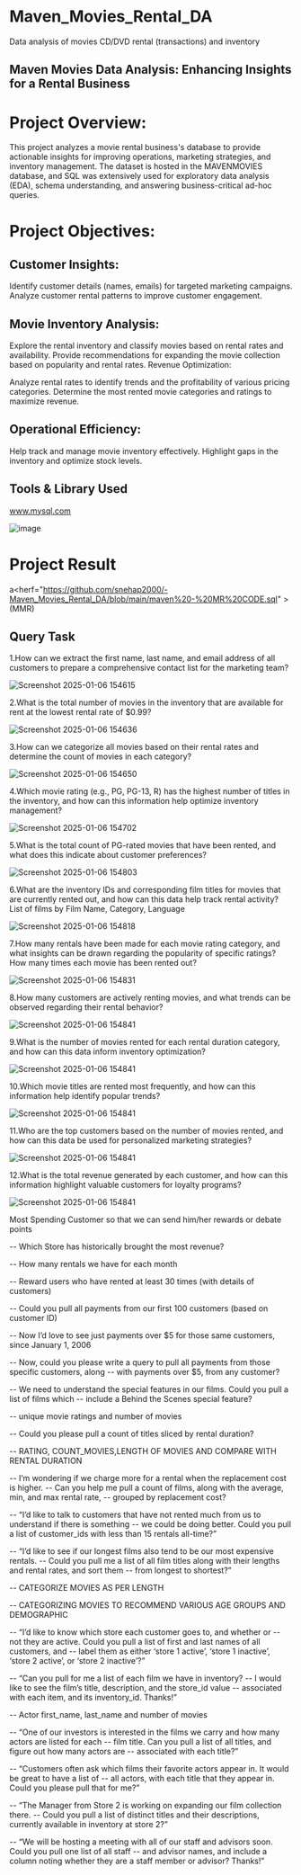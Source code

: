 # Maven_Movies_Rental_DA
Data analysis of movies CD/DVD rental (transactions) and inventory

## Maven Movies Data Analysis: Enhancing Insights for a Rental Business

# Project Overview:
This project analyzes a movie rental business's database to provide actionable insights for improving operations, marketing strategies, and inventory management. The dataset is hosted in the MAVENMOVIES database, and SQL was extensively used for exploratory data analysis (EDA), schema understanding, and answering business-critical ad-hoc queries.

# Project Objectives:

## Customer Insights:
Identify customer details (names, emails) for targeted marketing campaigns. Analyze customer rental patterns to improve customer engagement.

## Movie Inventory Analysis:
Explore the rental inventory and classify movies based on rental rates and availability. Provide recommendations for expanding the movie collection based on popularity and rental rates. Revenue Optimization:

Analyze rental rates to identify trends and the profitability of various pricing categories. Determine the most rented movie categories and ratings to maximize revenue.

## Operational Efficiency:
Help track and manage movie inventory effectively. Highlight gaps in the inventory and optimize stock levels.

## Tools & Library Used

www.mysql.com
 
![image](https://github.com/user-attachments/assets/eccd0ac1-e743-45df-b97b-0d244b74bf03)

# Project Result

a<herf="https://github.com/snehap2000/-Maven_Movies_Rental_DA/blob/main/maven%20-%20MR%20CODE.sql" >(MMR)

## Query Task

 1.How can we extract the first name, last name, and email address of all customers to prepare a comprehensive contact list for the marketing team?


![Screenshot 2025-01-06 154615](https://github.com/user-attachments/assets/47f8f4dd-9ae5-4848-b7a0-f8a0a5660a4c)


 2.What is the total number of movies in the inventory that are available for rent at the lowest rental rate of $0.99?


![Screenshot 2025-01-06 154636](https://github.com/user-attachments/assets/82f8b7fc-1713-4734-aac4-d50702f4c305)
 

 3.How can we categorize all movies based on their rental rates and determine the count of movies in each category?


 ![Screenshot 2025-01-06 154650](https://github.com/user-attachments/assets/de43791e-7380-49cb-a475-02558ccf3fd1)


 4.Which movie rating (e.g., PG, PG-13, R) has the highest number of titles in the inventory, and how can this information help optimize inventory management?


![Screenshot 2025-01-06 154702](https://github.com/user-attachments/assets/84054e7b-0068-41ad-8c92-3e31e13db886)


 5.What is the total count of PG-rated movies that have been rented, and what does this indicate about customer preferences?


![Screenshot 2025-01-06 154803](https://github.com/user-attachments/assets/9bf6074e-1c7c-40c0-b0d8-3901393a10a6)


 6.What are the inventory IDs and corresponding film titles for movies that are currently rented out, and how can this data help track rental activity? List of films by Film Name, Category, Language


 ![Screenshot 2025-01-06 154818](https://github.com/user-attachments/assets/8a019700-8dfa-4859-b4aa-eb85a1b6b037)


 7.How many rentals have been made for each movie rating category, and what insights can be drawn regarding the popularity of specific ratings?
How many times each movie has been rented out?


![Screenshot 2025-01-06 154831](https://github.com/user-attachments/assets/bf08bd60-841c-4f31-a51b-42ee4f672239)


 8.How many customers are actively renting movies, and what trends can be observed regarding their rental behavior?


![Screenshot 2025-01-06 154841](https://github.com/user-attachments/assets/8fa874b2-61b6-48bf-821d-5d7045b36cf4)
 

9.What is the number of movies rented for each rental duration category, and how can this data inform inventory optimization?


![Screenshot 2025-01-06 154841](https://github.com/user-attachments/assets/f43b2fc8-e2e9-49a0-9cfb-6820a2ef8fc7)


 10.Which movie titles are rented most frequently, and how can this information help identify popular trends?


![Screenshot 2025-01-06 154841](https://github.com/user-attachments/assets/af8071f2-26f5-4ddd-b69b-f11d67d91096)


 11.Who are the top customers based on the number of movies rented, and how can this data be used for personalized marketing strategies?


![Screenshot 2025-01-06 154841](https://github.com/user-attachments/assets/3a407862-b09c-4eca-bfd0-dc6be329739c)


12.What is the total revenue generated by each customer, and how can this information highlight valuable customers for loyalty programs?


![Screenshot 2025-01-06 154841](https://github.com/user-attachments/assets/e10d365b-0aad-47f8-bd3d-8fdd200e03ac)


Most Spending Customer so that we can send him/her rewards or debate points

-- Which Store has historically brought the most revenue?

-- How many rentals we have for each month

-- Reward users who have rented at least 30 times (with details of customers)

-- Could you pull all payments from our first 100 customers (based on customer ID)

-- Now I’d love to see just payments over $5 for those same customers, since January 1, 2006

-- Now, could you please write a query to pull all payments from those specific customers, along -- with payments over $5, from any customer?

-- We need to understand the special features in our films. Could you pull a list of films which -- include a Behind the Scenes special feature?

-- unique movie ratings and number of movies

-- Could you please pull a count of titles sliced by rental duration?

-- RATING, COUNT_MOVIES,LENGTH OF MOVIES AND COMPARE WITH RENTAL DURATION

-- I’m wondering if we charge more for a rental when the replacement cost is higher. -- Can you help me pull a count of films, along with the average, min, and max rental rate, -- grouped by replacement cost?

-- “I’d like to talk to customers that have not rented much from us to understand if there is something -- we could be doing better. Could you pull a list of customer_ids with less than 15 rentals all-time?”

-- “I’d like to see if our longest films also tend to be our most expensive rentals. -- Could you pull me a list of all film titles along with their lengths and rental rates, and sort them -- from longest to shortest?”

-- CATEGORIZE MOVIES AS PER LENGTH

-- CATEGORIZING MOVIES TO RECOMMEND VARIOUS AGE GROUPS AND DEMOGRAPHIC

-- “I’d like to know which store each customer goes to, and whether or -- not they are active. Could you pull a list of first and last names of all customers, and -- label them as either ‘store 1 active’, ‘store 1 inactive’, ‘store 2 active’, or ‘store 2 inactive’?”

-- “Can you pull for me a list of each film we have in inventory? -- I would like to see the film’s title, description, and the store_id value -- associated with each item, and its inventory_id. Thanks!”

-- Actor first_name, last_name and number of movies

-- “One of our investors is interested in the films we carry and how many actors are listed for each -- film title. Can you pull a list of all titles, and figure out how many actors are -- associated with each title?”

-- “Customers often ask which films their favorite actors appear in. It would be great to have a list of -- all actors, with each title that they appear in. Could you please pull that for me?”

-- “The Manager from Store 2 is working on expanding our film collection there. -- Could you pull a list of distinct titles and their descriptions, currently available in inventory at store 2?”

-- “We will be hosting a meeting with all of our staff and advisors soon. Could you pull one list of all staff -- and advisor names, and include a column noting whether they are a staff member or advisor? Thanks!”
